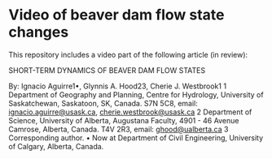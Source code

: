 # Video of beaver dam flow state changes 

This repository includes a video part of the following article (in review):

SHORT-TERM DYNAMICS OF BEAVER DAM FLOW STATES

By: 
Ignacio Aguirre1•, Glynnis A. Hood23, Cherie J. Westbrook1
1 Department of Geography and Planning, Centre for Hydrology, University of Saskatchewan, Saskatoon, SK, Canada. S7N 5C8, email: ignacio.aguirre@usask.ca, cherie.westbrook@usask.ca
2 Department of Science, University of Alberta, Augustana Faculty, 4901 - 46 Avenue Camrose, Alberta, Canada. T4V 2R3, email: ghood@ualberta.ca
3 Corresponding author. 
• Now at Department of Civil Engineering, University of Calgary, Alberta, Canada. 
